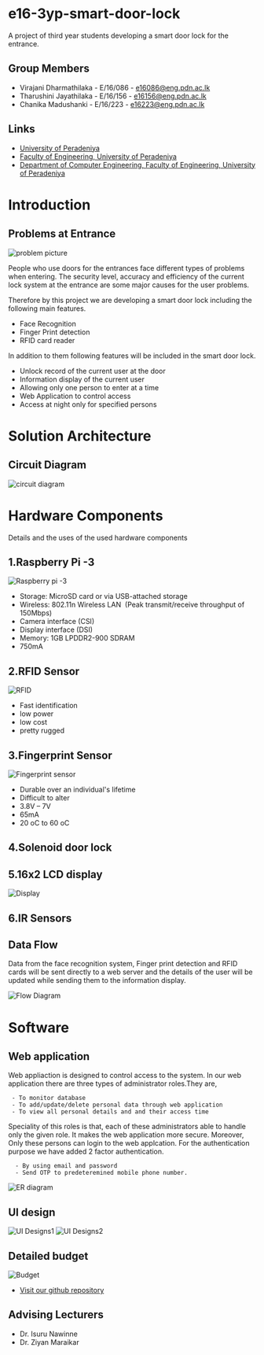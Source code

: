 # e16-3yp-smart-door-lock
A project of third year students developing a smart door lock for the entrance.

## Group Members

- Virajani Dharmathilaka   - E/16/086 - e16086@eng.pdn.ac.lk
- Tharushini Jayathilaka   - E/16/156 - e16156@eng.pdn.ac.lk
- Chanika Madushanki       - E/16/223 - e16223@eng.pdn.ac.lk



## Links
* [University of Peradeniya](https://www.pdn.ac.lk/)
* [Faculty of Engineering, University of Peradeniya](https://eng.pdn.ac.lk/) 
* [Department of Computer Engineering, Faculty of Engineering, University of Peradeniya](http://www.ce.pdn.ac.lk/) 

# Introduction

## Problems at Entrance


![problem picture](https://raw.githubusercontent.com/cepdnaclk/e16-3yp-smart-door-lock/main/Images/entrance.jpg)

People who use doors for the entrances face different types of problems when entering. The security level, accuracy and efficiency of the current lock system at the entrance are some major causes for the user problems. 

Therefore by this project we are developing a smart door lock including the following main features.

- Face Recognition
- Finger Print detection
- RFID card reader

In addition to them following features will be included in the smart door lock.

- Unlock record of the current user at the door
- Information display of the current user
- Allowing only one person to enter at a time
- Web Application to control access
- Access at night only for specified persons
# Solution Architecture

## Circuit Diagram

![circuit diagram](https://raw.githubusercontent.com/cepdnaclk/e16-3yp-smart-door-lock/main/Images/Full%20Circuit.png)

# Hardware Components

Details and the uses of the used hardware components

## 1.Raspberry Pi -3

![Raspberry pi -3](https://raw.githubusercontent.com/cepdnaclk/e16-3yp-smart-door-lock/main/Images/Raspberry%20pi.jfif)

- Storage: MicroSD card or via USB-attached storage​
- Wireless: 802.11n Wireless LAN ​
  (Peak transmit/receive throughput of 150Mbps)​
- Camera interface (CSI)​
- Display interface (DSI)​
- Memory: 1GB LPDDR2-900 SDRAM​
- 750mA​

## 2.RFID Sensor 

![RFID](https://raw.githubusercontent.com/cepdnaclk/e16-3yp-smart-door-lock/main/Images/RFID%20sensor.png)

- Fast identification
- low power
- low cost
- pretty rugged

## 3.Fingerprint Sensor

![Fingerprint sensor](https://raw.githubusercontent.com/cepdnaclk/e16-3yp-smart-door-lock/main/Images/Fingerprint.png)

- Durable over an individual's lifetime 
- Difficult to alter
- 3.8V – 7V
- 65mA
- 20 oC to 60 oC

## 4.Solenoid door lock

## 5.16x2 LCD display

![Display](https://raw.githubusercontent.com/cepdnaclk/e16-3yp-smart-door-lock/main/Images/display.png)

## 6.IR Sensors


## Data Flow
 
 Data from the face recognition system, Finger print detection and RFID cards will be sent directly to a web server and the details of the user will be updated while sending them to the information display.
 
 ![Flow Diagram](https://raw.githubusercontent.com/cepdnaclk/e16-3yp-smart-door-lock/main/Images/flow.png)


# Software

## Web application
  Web appliaction is designed to control access to the system. In our web application there are three types of administrator roles.They are,

     - To monitor database
     - To add/update/delete personal data through web application
     - To view all personal details and and their access time
     
 Speciality of this roles is that, each of these administrators able to handle only the given role. It makes the web application more secure. Moreover, 
 Only these persons can login to the web applcation. For the authentication purpose we have added 2 factor authentication.
  
      - By using email and password 
      - Send OTP to predeteremined mobile phone number.

![ER diagram](https://raw.githubusercontent.com/cepdnaclk/e16-3yp-smart-door-lock/main/Images/ERdiagram.png)

## UI design
   ![UI Designs1](https://raw.githubusercontent.com/cepdnaclk/e16-3yp-smart-door-lock/main/Images/UIdesign1.png)
   ![UI Designs2](https://raw.githubusercontent.com/cepdnaclk/e16-3yp-smart-door-lock/main/Images/UIdesign2.png)
  
  
  

 
## Detailed budget

![Budget](https://raw.githubusercontent.com/cepdnaclk/e16-3yp-smart-door-lock/main/Images/budget.png)

* [Visit our github repository](https://github.com/cepdnaclk/e16-3yp-smart-door-lock/) 

## Advising Lecturers
 
- Dr. Isuru Nawinne
- Dr. Ziyan Maraikar
 





